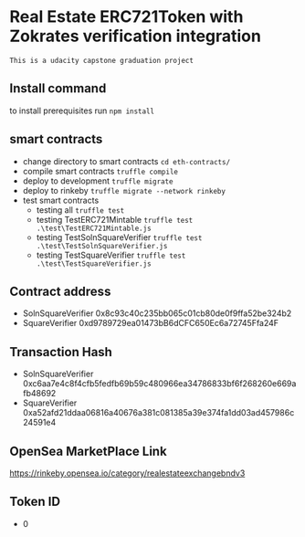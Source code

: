 # Real Estate ERC721Token with Zokrates  verification integration
	This is a udacity capstone graduation project 

 
   
## Install command
  to install prerequisites   run  `npm install`	
## smart contracts 
   - change directory to smart contracts `cd eth-contracts/`  
   - compile smart contracts `truffle compile`
   - deploy to development `truffle migrate`
   - deploy to rinkeby `truffle migrate --network rinkeby`
   - test smart contracts
     - testing all `truffle test`
     - testing TestERC721Mintable     `truffle test .\test\TestERC721Mintable.js`
     - testing TestSolnSquareVerifier `truffle test .\test\TestSolnSquareVerifier.js`
     - testing TestSquareVerifier     `truffle test .\test\TestSquareVerifier.js`
    
 


## Contract address
   - SolnSquareVerifier 0x8c93c40c235bb065c01cb80de0f9ffa52be324b2
   - SquareVerifier     0xd9789729ea01473bB6dCFC650Ec6a72745Ffa24F   
## Transaction Hash
   - SolnSquareVerifier 0xc6aa7e4c8f4cfb5fedfb69b59c480966ea34786833bf6f268260e669afb48692
   - SquareVerifier     0xa52afd21ddaa06816a40676a381c081385a39e374fa1dd03ad457986c24591e4
## OpenSea MarketPlace Link
   https://rinkeby.opensea.io/category/realestateexchangebndv3
##   Token ID
   - 0
 
     
    


   
    
